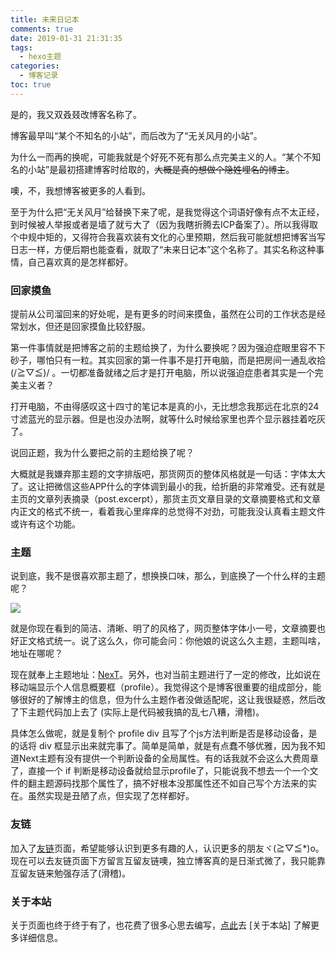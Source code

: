 ```yaml
---
title: 未来日记本
comments: true
date: 2019-01-31 21:31:35
tags:
  - hexo主题
categories:
  - 博客记录
toc: true
---
```


是的，我又双叒叕改博客名称了。

<!--more-->

博客最早叫“某个不知名的小站”，而后改为了“无关风月的小站”。

为什么一而再的换呢，可能我就是个好死不死有那么点完美主义的人。“某个不知名的小站”是最初搭建博客时给取的，~~大概是真的想做个隐姓埋名的博主~~。

噢，不，我想博客被更多的人看到。

至于为什么把“无关风月”给替换下来了呢，是我觉得这个词语好像有点不太正经，到时候被人举报或者是墙了就亏大了（因为我瞎折腾去ICP备案了）。所以我得取个中规中矩的，又得符合我喜欢装有文化的心里预期，然后我可能就想把博客当写日志一样，方便后期也能查看，就取了“未来日记本”这个名称了。其实名称这种事情，自己喜欢真的是怎样都好。

### 回家摸鱼

提前从公司溜回来的好处呢，是有更多的时间来摸鱼，虽然在公司的工作状态是经常划水，但还是回家摸鱼比较舒服。

第一件事情就是把博客之前的主题给换了，为什么要换呢？因为强迫症眼里容不下砂子，哪怕只有一粒。其实回家的第一件事不是打开电脑，而是把房间一通乱收拾 (/≧▽≦)/ 。一切都准备就绪之后才是打开电脑，所以说强迫症患者其实是一个完美主义者？


打开电脑，不由得感叹这十四寸的笔记本是真的小，无比想念我那远在北京的24寸滤蓝光的显示器。但是也没办法啊，就等什么时候给家里也弄个显示器挂着吃灰了。

说回正题，我为什么要把之前的主题给换了呢？

大概就是我嫌弃那主题的文字排版吧，那货网页的整体风格就是一句话：字体太大了。这让把微信这些APP什么的字体调到最小的我，给折磨的非常难受。还有就是主页的文章列表摘录（post.excerpt），那货主页文章目录的文章摘要格式和文章内正文的格式不统一，看着我心里痒痒的总觉得不对劲，可能我没认真看主题文件或许有这个功能。

### 主题

说到底，我不是很喜欢那主题了，想换换口味，那么，到底换了一个什么样的主题呢？

![](https://i.loli.net/2019/07/13/5d2969600b95d66901.png)

就是你现在看到的简洁、清晰、明了的风格了，网页整体字体小一号，文章摘要也好正文格式统一。说了这么久，你可能会问：你他娘的说这么久主题，主题叫啥，地址在哪呢？

现在就奉上主题地址：[NexT](https://github.com/iissnan/hexo-theme-next)。另外，也对当前主题进行了一定的修改，比如说在移动端显示个人信息概要框（profile）。我觉得这个是博客很重要的组成部分，能够很好的了解博主的信息，但为什么主题作者没做适配呢，这让我很疑惑，然后改了下主题代码加上去了 (实际上是代码被我搞的乱七八糟，滑稽)。

具体怎么做呢，就是复制个 profile div 且写了个js方法判断是否是移动设备，是的话将 div 框显示出来就完事了。简单是简单，就是有点蠢不够优雅，因为我不知道Next主题有没有提供一个判断设备的全局属性。有的话我就不会这么大费周章了，直接一个 if 判断是移动设备就给显示profile了，只能说我不想去一个一个文件的翻主题源码找那个属性了，搞不好根本没那属性还不如自己写个方法来的实在。虽然实现是丑陋了点，但实现了怎样都好。

### 友链

加入了[友链](https://vensing.com/friends/)页面，希望能够认识到更多有趣的人，认识更多的朋友ヾ(≧▽≦*)o。现在可以去友链页面下方留言互留友链噢，独立博客真的是日渐式微了，我只能靠互留友链来勉强存活了(滑稽)。

### 关于本站

关于页面也终于终于有了，也花费了很多心思去编写，[点此](https://vensing.com/about/)去 [关于本站] 了解更多详细信息。



